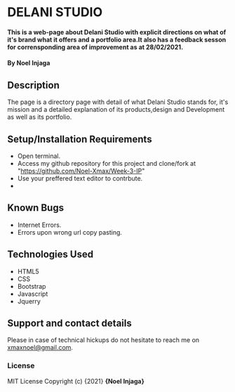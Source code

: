 # DELANI STUDIO
#### This is a web-page about Delani Studio with explicit directions on what of it's brand what it offers and a portfolio area.It also has a feedback sesson for corrensponding area of improvement as at 28/02/2021.
#### By Noel Injaga
## Description
The page is a directory page with detail of what Delani Studio stands for, it's mission and a detailed explanation of its products,design and Development as well as its portfolio.

## Setup/Installation Requirements
* Open terminal.
* Access my github repository for this project and clone/fork at "https://github.com/Noel-Xmax/Week-3-IP"
* Use your preffered text editor to contrbute.
* 
## Known Bugs
* Internet Errors.
* Errors upon wrong url copy pasting.
## Technologies Used
* HTML5
* CSS
* Bootstrap
* Javascript
* Jquerry
## Support and contact details
Please in case of technical hickups do not hesitate to reach me on xmaxnoel@gmail.com.

### License
MIT License
Copyright (c) {2021} **{Noel Injaga}**